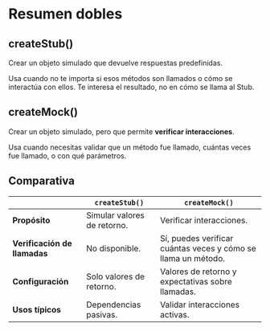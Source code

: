 # Resumen dobles

## createStub()

Crear un objeto simulado que devuelve respuestas predefinidas.

Usa cuando no te importa si esos métodos son llamados o cómo se interactúa con ellos. Te interesa el resultado, no en cómo se llama al Stub.

## createMock()

Crear un objeto simulado, pero que permite **verificar interacciones**.

Usa cuando necesitas validar que un método fue llamado, cuántas veces fue llamado, o con qué parámetros.


## Comparativa

|                     | `createStub()`                   | `createMock()`                    |
|----------------------------|-----------------------------------|-----------------------------------|
| **Propósito**               | Simular valores de retorno.      | Verificar interacciones.          |
| **Verificación de llamadas** | No disponible.                  | Sí, puedes verificar cuántas veces y cómo se llama un método. |
| **Configuración**           | Solo valores de retorno.         | Valores de retorno y expectativas sobre llamadas. |
| **Usos típicos**            | Dependencias pasivas.            | Validar interacciones activas.    |
